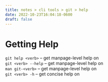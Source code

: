```yaml
---
title: notes > cli tools > git > help
date: 2022-10-23T16:04:18-0600
draft: false
---
```

# Getting Help
`git help <verb>` – get manpage-level help on <verb>  
`git <verb> --help` – get manpage-level help on <verb>  
`man git-<verb>` – get manpage-level help on <verb>  
`git <verb> -h` – get concise help on <verb>  
